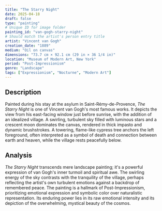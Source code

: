 ```yaml
---
title: "The Starry Night"
date: 2025-04-18
draft: false
type: "painting"
# Unique ID for image folder
painting_id: "van-gogh-starry-night" 
# Should match the artist's person entry title
artist: "Vincent van Gogh" 
creation_date: "1889"
medium: "Oil on canvas"
dimensions: "73.7 cm × 92.1 cm (29 in × 36 1/4 in)"
location: "Museum of Modern Art, New York"
period: "Post-Impressionism"
genre: "Landscape"
tags: ["Expressionism", "Nocturne", "Modern Art"]
---
```


## Description

Painted during his stay at the asylum in Saint-Rémy-de-Provence, *The Starry Night* is one of Vincent van Gogh's most famous works. It depicts the view from his east-facing window just before sunrise, with the addition of an idealized village. A swirling, turbulent sky filled with luminous stars and a crescent moon dominates the canvas, rendered in thick impasto and dynamic brushstrokes. A towering, flame-like cypress tree anchors the left foreground, often interpreted as a symbol of death and connection between earth and heaven, while the village rests peacefully below.

## Analysis

*The Starry Night* transcends mere landscape painting; it's a powerful expression of van Gogh's inner turmoil and spiritual awe. The swirling energy of the sky contrasts with the tranquility of the village, perhaps reflecting the artist's own turbulent emotions against a backdrop of remembered peace. The painting is a hallmark of Post-Impressionism, prioritizing emotional expression and symbolic color over naturalistic representation. Its enduring power lies in its raw emotional intensity and its depiction of the overwhelming, mystical beauty of the cosmos.